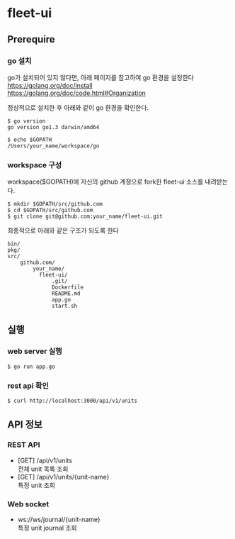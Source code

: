 fleet-ui
========

## Prerequire

### go 설치

go가 설치되어 있지 않다면, 아래 페이지를 참고하여 go 환경을 설정한다  
https://golang.org/doc/install  
https://golang.org/doc/code.html#Organization

정상적으로 설치한 후 아래와 같이 go 환경을 확인한다.

```
$ go version
go version go1.3 darwin/amd64
```

```
$ echo $GOPATH
/Users/your_name/workspace/go
```

### workspace 구성

workspace($GOPATH)에 자신의 github 계정으로 fork한 fleet-ui 소스를 내려받는다.

```
$ mkdir $GOPATH/src/github.com
$ cd $GOPATH/src/github.com
$ git clone git@github.com:your_name/fleet-ui.git
```

최종적으로 아래와 같은 구조가 되도록 한다
```
bin/
pkg/
src/
    github.com/
        your_name/
          fleet-ui/
              .git/
              Dockerfile
              README.md
              app.go
              start.sh
```

## 실행

### web server 실행

```
$ go run app.go
```

### rest api 확인

```
$ curl http://localhost:3000/api/v1/units
```

## API 정보

### REST API

- [GET] /api/v1/units  
전체  unit 목록 조회
- [GET] /api/v1/units/{unit-name}  
특정 unit 조회

### Web socket

- ws://ws/journal/{unit-name}  
특정 unit journal 조회
